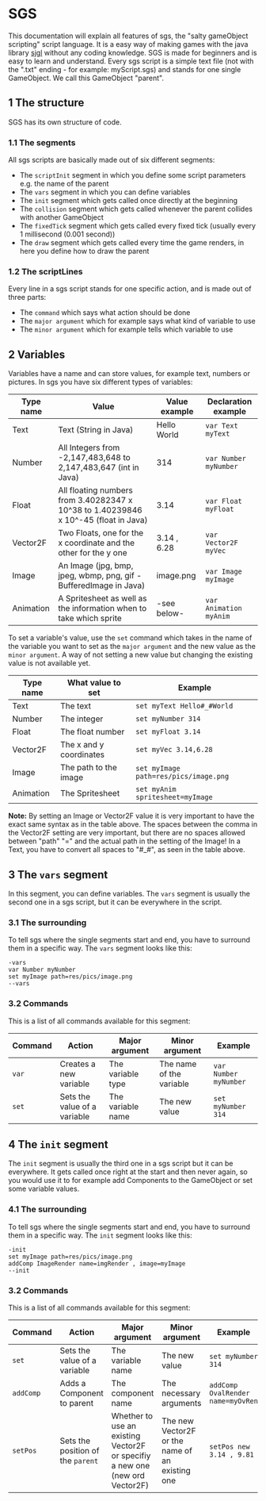 # SGS
This documentation will explain all features of sgs, the "salty gameObject scripting" script language. It is a easy way of making games with the java library [sjgl](https://github.com/edgelord314/sjgl) without any coding knowledge. SGS is made for beginners and is easy to learn and understand. Every sgs script is a simple text file (not with the ".txt" ending - for example: myScript.sgs) and stands for one single GameObject. We call this GameObject "parent".

## 1 The structure
SGS has its own structure of code.

### 1.1 The segments
All sgs scripts are basically made out of six different segments:

- The `scriptInit` segment in which you define some script parameters e.g. the name of the parent
- The `vars` segment in which you can define variables
- The `init` segment which gets called once directly at the beginning
- The `collision` segment which gets called whenever the parent collides with another GameObject
- The `fixedTick` segment which gets called every fixed tick (usually every 1 millisecond (0.001 second))
- The `draw` segment which gets called every time the game renders, in here you define how to draw the parent

### 1.2 The scriptLines
Every line in a sgs script stands for one specific action, and is made out of three parts:

- The `command` which says what action should be done
- The `major argument` which for example says what kind of variable to use
- The `minor argument` which for example tells which variable to use

## 2 Variables
Variables have a name and can store values, for example text, numbers or pictures. In sgs you have six different types of variables:

| Type name| Value                                                               | Value example | Declaration example       |
| -------- | ------------------------------------------------------------------- | ------------- | ------------------------  |
| Text     | Text (String in Java)                                               | Hello World   | `var Text myText`     |
| Number   | All Integers from -2,147,483,648 to 2,147,483,647 (int in Java) | 314           | `var Number myNumber` |
| Float    | All floating numbers from 3.40282347 x 10^38 to 1.40239846 x 10^-45 (float in Java) | 3.14          | `var Float myFloat`   |
| Vector2F | Two Floats, one for the x coordinate and the other for the y one    | 3.14 , 6.28   | `var Vector2F myVec`  |
| Image    | An Image (jpg, bmp, jpeg, wbmp, png, gif - BufferedImage in Java)   | image.png     | `var Image myImage`   |
| Animation| A Spritesheet as well as the information when to take which sprite  | -see below-   | `var Animation myAnim`|

To set a variable's value, use the `set` command which takes in the name of the variable you want to set as the `major argument` and the new value as the `minor argument`. A way of not setting a new value but changing the existing value is not available yet.

| Type name | What value to set       | Example                                   |
| --------- | ----------------------- | ----------------------------------------- |
| Text      | The text                | `set myText Hello#_#World`            |
| Number    | The integer             | `set myNumber 314`                    |    
| Float     | The float number        | `set myFloat 3.14`                    |
| Vector2F  | The x and y coordinates | `set myVec 3.14,6.28`               |
| Image     | The path to the image   | `set myImage path=res/pics/image.png` |
| Animation | The Spritesheet         | `set myAnim spritesheet=myImage`      |

**Note:** By setting an Image or Vector2F value it is very important to have the exact same syntax as in the table above. The spaces between the comma in the Vector2F setting are very important, but there are no spaces allowed between "path" "=" and the actual path in the setting of the Image! In a Text, you have to convert all spaces to "#_#", as seen in the table above.      

## 3 The `vars` segment
In this segment, you can define variables. The `vars` segment is usually the second one in a sgs script, but it can be everywhere in the script.

### 3.1 The surrounding
To tell sgs where the single segments start and end, you have to surround them in a specific way. The `vars` segment looks like this:

```
-vars
var Number myNumber
set myImage path=res/pics/image.png
--vars
```       
### 3.2 Commands
This is a list of all commands available for this segment:

| Command   | Action                       | Major argument    | Minor argument           | Example                   |
| --------- | ---------------------------- | ----------------- | ------------------------ | ------------------------- |
| `var` | Creates a new variable       | The variable type | The name of the variable | `var Number myNumber` |
| `set` | Sets the value of a variable | The variable name | The new value            | `set myNumber 314`    |

## 4 The `init` segment
The `init` segment is usually the third one in a sgs script but it can be everywhere. It gets called once right at the start and then never again, so you would use it to for example add Components to the GameObject or set some variable values.

### 4.1 The surrounding
To tell sgs where the single segments start and end, you have to surround them in a specific way. The `init` segment looks like this:

```
-init
set myImage path=res/pics/image.png
addComp ImageRender name=imgRender , image=myImage
--init
```
### 3.2 Commands
This is a list of all commands available for this segment:

| Command       | Action                       | Major argument     | Minor argument           | Example                              |
| ------------- | ---------------------------- | ------------------ | ------------------------ | ------------------------------------ |
| `set`     | Sets the value of a variable | The variable name  | The new value            | `set myNumber 314`               |
| `addComp` | Adds a Component to parent   | The component name | The necessary arguments  | `addComp OvalRender name=myOvRen`|
| `setPos`  | Sets the position of the `parent` | Whether to use an existing Vector2F or specifiy a new one (new ord Vector2F) | The new Vector2F or the name of an existing one | `setPos new 3.14 , 9.81` |
